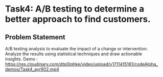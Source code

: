 # Task4: A/B testing to determine a better approach to find customers.
## Problem Statement

A/B testing analysis to evaluate the impact of a change or intervention. Analyze the results using statistical techniques and draw actionable insights.
Demo : https://res.cloudinary.com/dtp0lqhke/video/upload/v1711415161/codeAlpha_demos/Task4_ayr902.mp4
